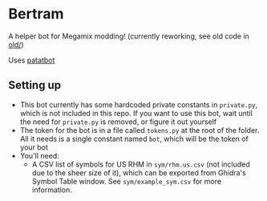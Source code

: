 # Bertram
A helper bot for Megamix modding! (currently reworking, see old code in [old/](./old))

Uses [patatbot](https://github.com/patataofcourse/patatbot/)

## Setting up
- This bot currently has some hardcoded private constants in `private.py`, which is not included in this repo. If you want to use this bot, wait until the need for `private.py` is removed, or figure it out yourself
- The token for the bot is in a file called `tokens.py` at the root of the folder. All it needs is a single constant named `bot`, which will be the token of your bot
- You'll need:
    - A CSV list of symbols for US RHM in `sym/rhm.us.csv` (not included due to the sheer size of it), which can be exported from Ghidra's Symbol Table window. See `sym/example_sym.csv` for more information.